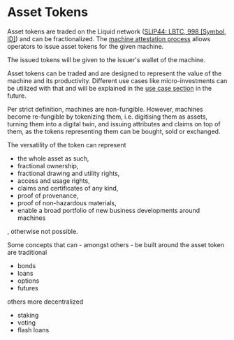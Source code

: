 # Asset Tokens

Asset tokens are traded on the Liquid network ([SLIP44:  LBTC, 998 \[Symbol, ID\]](https://github.com/satoshilabs/slips/blob/master/slip-0044.md)) and can be fractionalized. The [machine attestation process](../../use-cases/machine-attestation.md) allows operators to issue asset tokens for the given machine.&#x20;

The issued tokens will be given to the issuer's wallet of the machine.&#x20;

Asset tokens can be traded and are designed to represent the value of the machine and its productivity. Different use cases like micro-investments can be utilized with that and will be explained in the [use case section](broken-reference) in the future.

Per strict definition, machines are non-fungible. However, machines become re-fungible by tokenizing them, i.e. digitising them as assets, turning them into a digital twin, and issuing attributes and claims on top of them, as the tokens representing them can be bought, sold or exchanged.&#x20;

The versatility of the token can represent&#x20;

* the whole asset as such,
* fractional ownership,
* fractional drawing and utility rights,
* access and usage rights,
* claims and certificates of any kind,
* proof of provenance,
* proof of non-hazardous materials,
* enable a broad portfolio of new business developments around machines

, otherwise not possible.&#x20;

Some concepts that can - amongst others - be built around the asset token are traditional

* bonds
* loans
* options
* futures

others more decentralized

* staking
* voting
* flash loans
